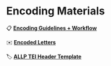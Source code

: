 # Encoding Materials

:clipboard: **[Encoding Guidelines + Workflow](https://github.com/MelissaBradshaw/ALLP/wiki/Encoding-Guidelines-and-Workflow)**

:envelope: **[Encoded Letters](https://github.com/MelissaBradshaw/ALLP/tree/master/encoding/letters)**

:label: **[ALLP TEI Header Template](https://github.com/MelissaBradshaw/ALLP/blob/master/encoding/ALLP_Header_Template.xml)**
